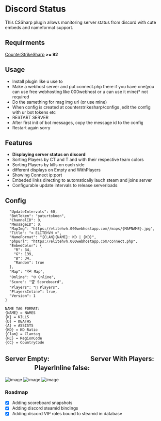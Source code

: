 # Discord Status
This CSSharp plugin allows monitoring server status from discord with cute embeds and nameformat support.

## Requirments
[CounterStrikeSharp](https://github.com/roflmuffin/CounterStrikeSharp/) **>= 92**

## Usage
- Install plugin like u use to
- Make a webhost server and put connect.php there if you have one(you can use free webhosting like 000webhost or u can use it mine)* not required
- Do the samething for mag img url (or use mine)
- When config is created at counterstrikesharp/configs ,edit the config with ur bot tokens etc
- RESTART SERVER
- After first init of bot messages, copy the message id to the config
- Restart again sorry

## Features
- **Displaying server status on discord**
- Sorting Players by CT and T and with their respective team colors
- Sorting Players by kills on each side
- different displays on Empty and WithPlayers
- Showing Connect ip:port
- Embeded links directing to automatically lauch steam and joins server
- Configurable update intervals to release serverloads

## Config
```{
  "UpdateIntervals": 60,
  "BotToken": "puturtokoen",
  "ChannelID": 0,
  "MessageID": 0,
  "MapImg": "https://elitehvh.000webhostapp.com//maps/{MAPNAME}.jpg",
  "Title": "✡ ELITEHVH ✡",
  "NameFormat": "{CLAN}{NAME}: KD | {KD}",
  "phpurl": "https://elitehvh.000webhostapp.com/connect.php",
  "EmbedColor": {
    "R": 34,
    "G": 139,
    "B": 34,
    "Random": true
  },
  "Map": "🗺️ Map",
  "Online": "🌐 Online",
  "Score": "🏆 Scoreboard",
  "Players": "👥 Players",
  "PlayersInline": true,
  "Version": 1
}
```
```
NAME TAG FORMAT:
{NAME} = NAMES
{K} = KILLS
{D} = DEATHS
{A} = ASSISTS
{KD} = KD Ratio
{Clan} = Clantag
{RC} = RegionCode
{CC} = CountryCode
```

## Server Empty:ㅤㅤㅤㅤㅤㅤㅤServer With Players:ㅤㅤㅤㅤㅤPlayerInline false:
![image](https://github.com/Tian7777/DiscordStatus/assets/41808115/6d996299-26a1-4ffd-92de-ef2263c28ce0)
![image](https://github.com/Tian7777/DiscordStatus/assets/41808115/ec02086f-2cdb-4137-ad04-6190696e071e)
![image](https://github.com/Tian7777/DiscordStatus/assets/41808115/ba1d5075-094f-405c-8c44-326fa7d1f69d)





### Roadmap
- [x] Adding scoreboard snapshots 
- [x] Adding discord steamid bindings
- [x] Adding discord VIP roles bound to steamid in database
